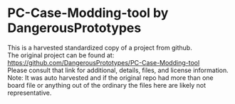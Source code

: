 
# PC-Case-Modding-tool by DangerousPrototypes  
This is a harvested standardized copy of a project from github.  
The original project can be found at:  
https://github.com/DangerousPrototypes/PC-Case-Modding-tool  
Please consult that link for additional, details, files, and license information.  
Note: It was auto harvested and if the original repo had more than one board file or anything out of the ordinary the files here are likely not representative.  
    